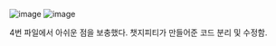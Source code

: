 ![image](https://github.com/user-attachments/assets/6276d1b5-d7f3-48e7-8116-9cd0226d44e0)
![image](https://github.com/user-attachments/assets/faf144fa-dbad-45cd-a686-2b817e13b368)

4번 파일에서 아쉬운 점을 보충했다. 챗지피티가 만들어준 코드 분리 및 수정함.
